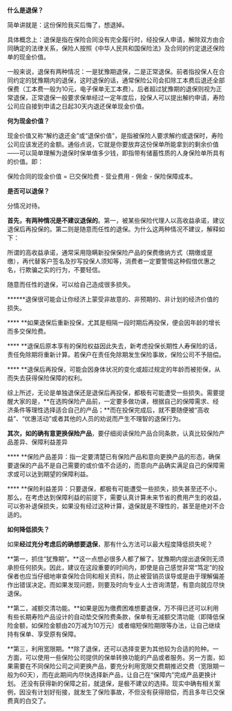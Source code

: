 **什么是退保？**

简单讲就是：这份保险我买后悔了，想退掉。

具体概念上：退保是指在保险合同没有完全履行时，经投保人申请，解除双方由合同确定的法律关系，保险人按照《中华人民共和国保险法》及合同的约定退还保险单的现金价值。

一般来说，退保有两种情况：一是犹豫期退保，二是正常退保。前者指投保人在合同约定的犹豫期内的退保，这时退保的话，通常保险公司会扣除工本费后退还全部保费（工本费一般为10元，电子保单无工本费）。后者超过犹豫期的退保则视为正常退保，正常退保一般要求保单经过一定年度后，投保人可以提出解约申请，寿险公司应自接到申请之日起30天内退还保单现金价值。



**何为现金价值？**

现金价值又称“解约退还金”或“退保价值”，是指被保险人要求解约或退保时，寿险公司应该发还的金额。通俗点说，它就是你要放弃这份保单所能拿到的剩余价值——可以简单理解为退保时保单值多少钱，即指带有储蓄性质的人身保险单所具有的价值。即：  


保险合同的现金价值 = 已交保险费 - 营业费用 - 佣金 - 保险保障成本。



**是否可以退保？**

分情况对待。

**首先，有两种情况是不建议退保的**。第一，被某些保险代理人以高收益承诺，建议退保后再投保的。第二则是随意而任性的退保。为什么这两种情况不建议，解释如下：  


所谓的高收益承诺，通常采用隐瞒新投保保险产品的保费缴纳方式（期缴或趸缴），再代替客户签名及抄写投保人须知等，消费者一定要警惕这种假借优惠之名，行欺骗之实的行为，不要轻信。

随意而任性的退保，可以给自己造成很多损失。

**\*\***退保很可能会让你经济上蒙受非故意的、非预期的、非计划的经济价值的损失。

**\*\* **如果退保后重新投保，尤其是相隔一段时期后再投保，便会因年龄的增长而多交保险费。

**\*\* **退保后原本享有的保险权益因此失去，新考虑投保长期性人寿保险的话，责任免除期将重新计算。若保户在责任免除期发生保险事故，保险公司不予赔偿。

**\*\* **退保后再投保，可能会因身体状况的变化或超过规定的年龄而被拒保，从而失去获得保险保障的权利。

综上所述，无论是单独退保还是退保后再投保，都极有可能遭受一些损失。需要提醒大家的是，**在选购保险产品前，一定要多做功课，根据自己的保障需求、经济条件等理性选择适合自己的产品；**而在投保完成后，就不要随便被“高收益”、“优惠活动”或者其他的人员的劝说而产生不理智的退保行为。

**其次，如的确有意更换保险产品**，要仔细阅读保险产品合同条款，认真比较保险产品差异、保障利益差异

**\*\* **保险产品差异：指一定要清楚已有保险产品和意向更换产品的形态，确保要退保的产品不是自己需要的或价值不合适的，而意向产品确实满足自己的保障需求或可以达到期望的保障利益。

**\*\* **保险利益差异：只要退保，都极有可能遭受一些损失，损失甚至还不小，那么，在考虑达到保障利益的前提下，需要认真计算未来节省的费用产生的收益，可以弥补退保损失，如果没有经过这种计算，退保就是不理性的，甚至是绝对不合适的。



**如何降低损失？**

如果**经过充分考虑后的确想要退保**，那有什么方法可以最大程度降低损失呢？  


**第一，抓住“犹豫期”。**这一点想必很多人都了解了。犹豫期内提出退保则无须承担任何损失。因此，建议在这段重要的时间内，即使是自己感觉非常“笃定”的投保者也应当仔细地审查保险合同和相关资料，防止被营销员误导或是由于理解偏差作出错误决定。而如果发现问题，则要及时向专业人士咨询清楚，有意向就应尽快退保。

**第二，减额交清功能。**如果是因为缴费困难想要退保，万不得已还可以利用有些长期寿险产品设计的自动垫交保险费条款，保单有无减额交清功能（即降低保险金额，如保险金额由20万减为10万元）或者缩短保险期限等办法，让自己继续持有保单、享受原有保障。

**第三，利用宽限期。**除了退保，还可以选择变更为其他较为合适的险种。一方面，可以使用一些保险公司提供的保单转换功能的产品或者服务。另一方面，如果需要在不同保险公司之间更换产品，要充分利用宽限交费期推迟交费（宽限期一般为60天），而在此期间内尽快选择新产品，让自己在“保障内”完成产品更换计划。 还没有获得新的保障之前，就退保，是极不建议的选择。现实中确有相关案例，因没有计划好衔接，就发生了保险事故，不但没有获得赔偿，而且多年已交保费真的白交了。

